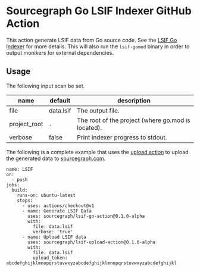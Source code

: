 # Sourcegraph Go LSIF Indexer GitHub Action

This action generate LSIF data from Go source code. See the [LSIF Go Indexer](https://github.com/sourcegraph/lsif-go) for more details. This will also run the `lsif-gomod` binary in order to output monikers for external dependencies.

## Usage

The following input scan be set.

| name         | default   | description |
| ------------ | --------- | ----------- |
| file         | data.lsif | The output file. |
| project_root | `.`       | The root of the project (where go.mod is located). |
| verbose      | false     | Print indexer progress to stdout. |

The following is a complete example that uses the [upload action](https://github.com/sourcegraph/lsif-upload-action) to upload the generated data to [sourcegraph.com](https://sourcegraph.com).

```
name: LSIF
on:
  - push
jobs:
  build:
    runs-on: ubuntu-latest
    steps:
      - uses: actions/checkout@v1
      - name: Generate LSIF Data
        uses: sourcegraph/lsif-go-action@0.1.0-alpha
        with:
          file: data.lsif
          verbose: 'true'
      - name: Upload LSIF data
        uses: sourcegraph/lsif-upload-action@0.1.0-alpha
        with:
          file: data.lsif
          upload_token: abcdefghijklmnopqrstuvwxyzabcdefghijklmnopqrstuvwxyzabcdefghijkl
```
